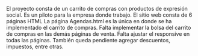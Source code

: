 El proyecto consta de un carrito de compras con productos de expresión social.
Es un piloto para la empresa donde trabajo.
El sitio web consta de 6 páginas HTML
La página Agendas.html es la única en donde se ha implementado el carrito de compras.
Falta implementar la bolsa del carrito de compras en las demás páginas de venta.
Falta ajustar el responsive en todas las páginas.
También queda pendiente agregar descuentos, impuestos, entre otras.
